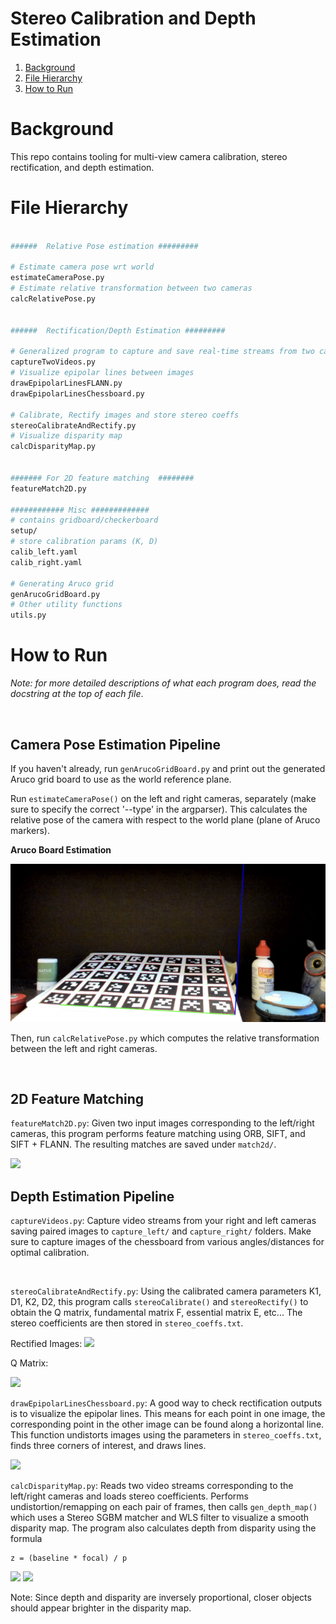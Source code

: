 # Stereo Calibration and Depth Estimation 

1. [Background](#background)
2. [File Hierarchy](#file-hierarchy)
3. [How to Run](#how-to-run)


# Background
This repo contains tooling for multi-view camera calibration,
stereo rectification, and depth estimation. 

# File Hierarchy
 
```bash

######  Relative Pose estimation #########

# Estimate camera pose wrt world 
estimateCameraPose.py
# Estimate relative transformation between two cameras 
calcRelativePose.py


######  Rectification/Depth Estimation #########

# Generalized program to capture and save real-time streams from two cameras 
captureTwoVideos.py
# Visualize epipolar lines between images 
drawEpipolarLinesFLANN.py
drawEpipolarLinesChessboard.py

# Calibrate, Rectify images and store stereo coeffs
stereoCalibrateAndRectify.py
# Visualize disparity map
calcDisparityMap.py 


####### For 2D feature matching  ########
featureMatch2D.py

############ Misc #############
# contains gridboard/checkerboard
setup/
# store calibration params (K, D)
calib_left.yaml
calib_right.yaml

# Generating Aruco grid 
genArucoGridBoard.py
# Other utility functions 
utils.py


```

# How to Run 

*Note: for more detailed descriptions of what each program does, read the docstring at the top of each file*. 

<br>

## Camera Pose Estimation Pipeline


If you haven't already, run ```genArucoGridBoard.py``` and print out the generated Aruco grid board to use as the world reference plane.


Run ```estimateCameraPose()``` on the left and right cameras, separately (make sure to specify the correct '--type' in the argparser). This calculates the relative pose of the camera with respect to the world plane (plane of Aruco markers). 


**Aruco Board Estimation**

 <img src="imgs/aruco.png"  widht="300"/> 


Then, run ```calcRelativePose.py``` which computes the relative transformation between the left and right cameras. 

<br>

## 2D Feature Matching
```featureMatch2D.py```: Given two input images corresponding to the left/right cameras, this program performs feature matching using ORB, SIFT, and SIFT + FLANN. The resulting matches are saved under ```match2d/```. 

 <img src="imgs/match2d.png"  widht="300"/> 

<br>

## Depth Estimation Pipeline 
```captureVideos.py```: 
Capture video streams from your right and left cameras saving paired images to ```capture_left/``` and ```capture_right/``` folders. Make sure to capture images of the chessboard from various angles/distances for optimal calibration. 

<br>

```stereoCalibrateAndRectify.py```: 
Using the calibrated camera parameters K1, D1, K2, D2, this program calls ```stereoCalibrate()``` and ```stereoRectify()``` to obtain the Q matrix, fundamental matrix F, essential matrix E, etc... The stereo coefficients are then stored in ```stereo_coeffs.txt```.


Rectified Images: 
 <img src="imgs/rectified.png"  height="100"/> 


Q Matrix: 

 <img src="imgs/q_matrix.png"  height="100"/> 

<br>

```drawEpipolarLinesChessboard.py```: A good way to check rectification outputs is to visualize the epipolar lines. This means for each point in one image, the corresponding point in the other image can be found along a horizontal line. This function undistorts images using 
the parameters in ```stereo_coeffs.txt```, finds three corners of interest, and draws
lines. 

 <img src="imgs/epipolar.png"  height="100"/> 

```calcDisparityMap.py```: Reads two video streams corresponding to the left/right cameras and loads stereo coefficients. Performs undistortion/remapping on each pair of frames, then calls ```gen_depth_map()``` which uses a Stereo SGBM matcher and WLS filter to visualize a smooth disparity map. 
The program also calculates depth from disparity using the formula 

```
z = (baseline * focal) / p
```

 <img src="imgs/disparity.png"  height="200"/> 

  <img src="imgs/disparity2.png"  height="200"/> 


Note: Since depth and disparity are inversely proportional, closer objects should appear brighter in the disparity map. 


